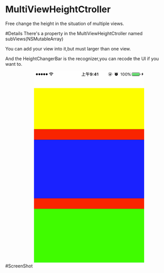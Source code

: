# MultiViewHeightCtroller
Free change the height in the situation of multiple views.

#Details
There's a property in the MultiViewHeightCtroller named subViews(NSMutableArray)

You can add your view into it,but must larger than one view.

And the HeightChangerBar is the recognizer,you can recode the UI if you want to.

#ScreenShot
![image](https://github.com/Imbad-vc/MultiViewHeightCtroller/blob/master/ScreenShot/heightCtroller.gif)

